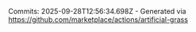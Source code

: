 Commits: 2025-09-28T12:56:34.698Z - Generated via https://github.com/marketplace/actions/artificial-grass
<br>
